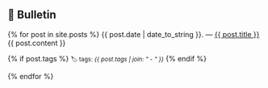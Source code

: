 ## 📰 Bulletin

<div class="posts">
	{% for post in site.posts %}
	    <span>{{ post.date | date_to_string }}</span>. — <a href="{{ post.url }}" title="{{ post.title }}">{{ post.title }}</a>
        {{ post.content }}
        <p>
        {% if post.tags %}
            <small>🏷 tags: <em>{{ post.tags | join: "</em> - <em>" }}</em></small>
        {% endif %}
        </p>
	{% endfor %}
</div>
